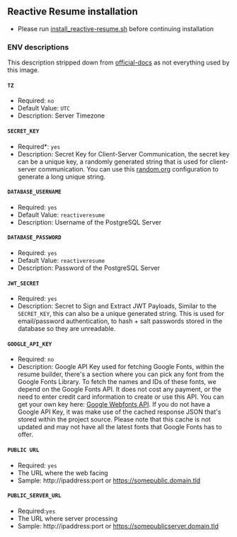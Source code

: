 ## Reactive Resume installation
* Please run [install_reactive-resume.sh](https://raw.githubusercontent.com/pi-hosted/pi-hosted/master/tools/install_reactive-resume.sh) before continuing installation

### ENV descriptions
This description stripped down from [official-docs](https://github.com/AmruthPillai/Reactive-Resume/blob/2f6072a7ba66d77a1f6682d70367f87323f2d70f/docs/docs/source-code/env-vars.mdx) as not everything used by this image.

#### `TZ`
* Required: `no`  
* Default Value: `UTC`  
* Description: Server Timezone

#### `SECRET_KEY`
* Required*: `yes`  
* Description: Secret Key for Client-Server Communication, the secret key can be a unique key, a randomly generated string that is used for client-server communication. You can use this [random.org](https://www.random.org/strings/?num=10&len=20&digits=on&upperalpha=on&loweralpha=on&unique=on&format=html&rnd=new) configuration to generate a long unique string.

#### `DATABASE_USERNAME`
* Required: `yes`  
* Default Value: `reactiveresume`  
* Description: Username of the PostgreSQL Server

#### `DATABASE_PASSWORD`
* Required: `yes`  
* Default Value: `reactiveresume`  
* Description: Password of the PostgreSQL Server

#### `JWT_SECRET`
* Required: `yes`  
* Description: Secret to Sign and Extract JWT Payloads, Similar to the `SECRET_KEY`, this can also be a unique generated string. This is used for email/password authentication, to hash + salt passwords stored in the database so they are unreadable.

#### `GOOGLE_API_KEY`
* Required: `no`  
* Description: Google API Key used for fetching Google Fonts, within the resume builder, there's a section where you can pick any font from the Google Fonts Library. To fetch the names and IDs of these fonts, we depend on the Google Fonts API. It does not cost any payment, or the need to enter credit card information to create or use this API. You can get your own key here: [Google Webfonts API](https://developers.google.com/fonts/docs/developer_api). If you do not have a Google API Key, it was make use of the cached response JSON that's stored within the project source. Please note that this cache is not updated and may not have all the latest fonts that Google Fonts has to offer.

#### `PUBLIC URL`
* Required: `yes`
* The URL where the web facing
* Sample: http://ipaddress:port or https://somepublic.domain.tld

#### `PUBLIC_SERVER_URL`
* Required:`yes`
* The URL where server processing
* Sample: http://ipaddress:port or https://somepublicserver.domain.tld
